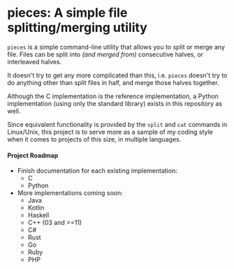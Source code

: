 # pieces: A simple file splitting/merging utility

`pieces` is a simple command-line utility that allows you
to split or merge any file.  Files can be split into _(and merged
from)_ consecutive halves, or interleaved halves.

It doesn't try to get any more complicated than this, i.e.
`pieces` doesn't try to do anything other than split files in
half, and merge those halves together.

Although the C implementation is the reference implementation, a
Python implementation (using only the standard library) exists in
this repository as well.

Since equivalent functionality is provided by the `split` and
`cat` commands in Linux/Unix, this project is to serve more as
a sample of my coding style when it comes to projects of this
size, in multiple languages.

#### Project Roadmap
* Finish documentation for each existing implementation:
  * C
  * Python
* More implementations coming soon:
  * Java
  * Kotlin
  * Haskell
  * C++ (03 and >=11)
  * C#
  * Rust
  * Go
  * Ruby
  * PHP
